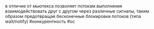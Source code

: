 в отличие от мьютекса позволяет потокам выполнения взаимодействовать друг с другом через различные сигналы, таким образом предотвращая бесконечные блокировки потоков (типа wait/notify)
#конкурентность #ос